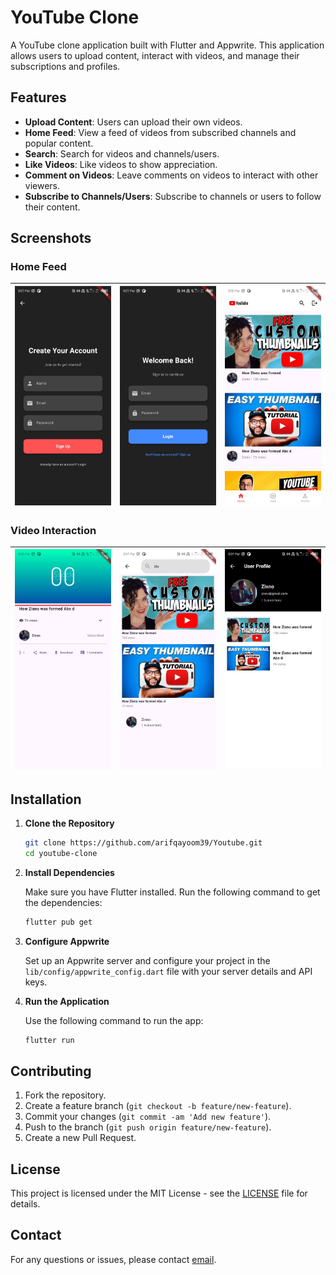 # YouTube Clone

A YouTube clone application built with Flutter and Appwrite. This application allows users to upload content, interact with videos, and manage their subscriptions and profiles.

## Features

- **Upload Content**: Users can upload their own videos.
- **Home Feed**: View a feed of videos from subscribed channels and popular content.
- **Search**: Search for videos and channels/users.
- **Like Videos**: Like videos to show appreciation.
- **Comment on Videos**: Leave comments on videos to interact with other viewers.
- **Subscribe to Channels/Users**: Subscribe to channels or users to follow their content.

## Screenshots

### Home Feed

| ![Signup](https://github.com/arifqayoom39/Youtube/blob/main/assets/signup.jpeg) | ![Login](https://github.com/arifqayoom39/Youtube/blob/main/assets/login.jpeg) | ![Feed](https://github.com/arifqayoom39/Youtube/blob/main/assets/feed.jpeg) |
|----------------------------------------------|-------------------------------------------|------------------------------------------|

### Video Interaction

| ![Player](https://github.com/arifqayoom39/Youtube/blob/main/assets/player.jpeg) | ![Search](https://github.com/arifqayoom39/Youtube/blob/main/assets/search.jpeg) | ![Profile](https://github.com/arifqayoom39/Youtube/blob/main/assets/userprofile.jpeg) |
|-----------------------------------------------|---------------------------------------------|---------------------------------------------|


## Installation

1. **Clone the Repository**

   ```bash
   git clone https://github.com/arifqayoom39/Youtube.git
   cd youtube-clone
   ```

2. **Install Dependencies**

   Make sure you have Flutter installed. Run the following command to get the dependencies:

   ```bash
   flutter pub get
   ```

3. **Configure Appwrite**

   Set up an Appwrite server and configure your project in the `lib/config/appwrite_config.dart` file with your server details and API keys.

4. **Run the Application**

   Use the following command to run the app:

   ```bash
   flutter run
   ```

## Contributing

1. Fork the repository.
2. Create a feature branch (`git checkout -b feature/new-feature`).
3. Commit your changes (`git commit -am 'Add new feature'`).
4. Push to the branch (`git push origin feature/new-feature`).
5. Create a new Pull Request.

## License

This project is licensed under the MIT License - see the [LICENSE](LICENSE) file for details.

## Contact

For any questions or issues, please contact [email](arifqayoom39@gmail.com).

